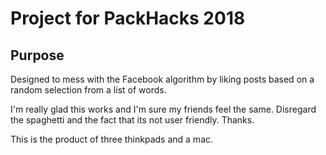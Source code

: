 Project for PackHacks 2018
===============
Purpose
---------------
Designed to mess with the Facebook algorithm by liking posts based on a random selection from a list of words.

I'm really glad this works and I'm sure my friends feel the same. Disregard the spaghetti and the fact that its not user friendly. Thanks.

This is the product of three thinkpads and a mac.
